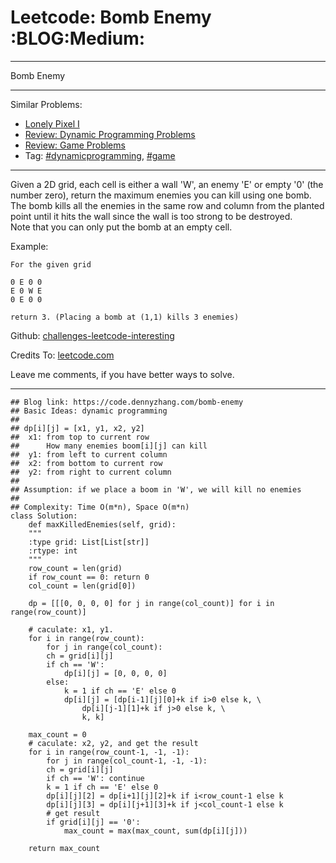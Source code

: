 
# Leetcode: Bomb Enemy     :BLOG:Medium:

---

Bomb Enemy  

---

Similar Problems:  

-   [Lonely Pixel I](https://code.dennyzhang.com/lonely-pixel-i)
-   [Review: Dynamic Programming Problems](https://code.dennyzhang.com/review-dynamicprogramming)
-   [Review: Game Problems](https://code.dennyzhang.com/review-game)
-   Tag: [#dynamicprogramming](https://code.dennyzhang.com/tag/dynamicprogramming), [#game](https://code.dennyzhang.com/tag/game)

---

Given a 2D grid, each cell is either a wall 'W', an enemy 'E' or empty '0' (the number zero), return the maximum enemies you can kill using one bomb.  
The bomb kills all the enemies in the same row and column from the planted point until it hits the wall since the wall is too strong to be destroyed.  
Note that you can only put the bomb at an empty cell.  

Example:  

    For the given grid
    
    0 E 0 0
    E 0 W E
    0 E 0 0
    
    return 3. (Placing a bomb at (1,1) kills 3 enemies)

Github: [challenges-leetcode-interesting](https://github.com/DennyZhang/challenges-leetcode-interesting/tree/master/problems/bomb-enemy)  

Credits To: [leetcode.com](https://leetcode.com/problems/bomb-enemy/description/)  

Leave me comments, if you have better ways to solve.  

---

    ## Blog link: https://code.dennyzhang.com/bomb-enemy
    ## Basic Ideas: dynamic programming
    ##
    ## dp[i][j] = [x1, y1, x2, y2]
    ##  x1: from top to current row
    ##      How many enemies boom[i][j] can kill
    ##  y1: from left to current column
    ##  x2: from bottom to current row
    ##  y2: from right to current column
    ##
    ## Assumption: if we place a boom in 'W', we will kill no enemies
    ##
    ## Complexity: Time O(m*n), Space O(m*n)
    class Solution:
        def maxKilledEnemies(self, grid):
    	"""
    	:type grid: List[List[str]]
    	:rtype: int
    	"""
    	row_count = len(grid)
    	if row_count == 0: return 0
    	col_count = len(grid[0])
    
    	dp = [[[0, 0, 0, 0] for j in range(col_count)] for i in range(row_count)]
    
    	# caculate: x1, y1. 
    	for i in range(row_count):
    	    for j in range(col_count):
    		ch = grid[i][j]
    		if ch == 'W':
    		    dp[i][j] = [0, 0, 0, 0]
    		else:
    		    k = 1 if ch == 'E' else 0
    		    dp[i][j] = [dp[i-1][j][0]+k if i>0 else k, \
    				dp[i][j-1][1]+k if j>0 else k, \
    				k, k]
    
    	max_count = 0
    	# caculate: x2, y2, and get the result
    	for i in range(row_count-1, -1, -1):
    	    for j in range(col_count-1, -1, -1):
    		ch = grid[i][j]
    		if ch == 'W': continue
    		k = 1 if ch == 'E' else 0
    		dp[i][j][2] = dp[i+1][j][2]+k if i<row_count-1 else k
    		dp[i][j][3] = dp[i][j+1][3]+k if j<col_count-1 else k
    		# get result
    		if grid[i][j] == '0':
    		    max_count = max(max_count, sum(dp[i][j]))
    
    	return max_count

